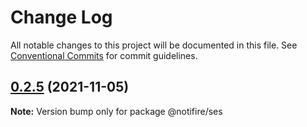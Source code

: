 # Change Log

All notable changes to this project will be documented in this file.
See [Conventional Commits](https://conventionalcommits.org) for commit guidelines.

## [0.2.5](https://github.com/novuhq/notifire/compare/v0.2.4...v0.2.5) (2021-11-05)

**Note:** Version bump only for package @notifire/ses
